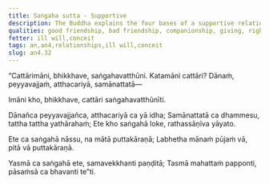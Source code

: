 ```yaml
---
title: Saṅgaha sutta - Supportive
description: The Buddha explains the four bases of a supportive relationship.
qualities: good friendship, bad friendship, companionship, giving, right speech, good habits, impartiality
fetter: ill will,conceit
tags: an,an4,relationships,ill will,conceit
slug: an4.32
---
```


“Cattārimāni, bhikkhave, saṅgahavatthūni. Katamāni cattāri? Dānaṁ, peyyavajjaṁ, atthacariyā, samānattatā—

Imāni kho, bhikkhave, cattāri saṅgahavatthūnīti.

Dānañca peyyavajjañca,
atthacariyā ca yā idha;
Samānattatā ca dhammesu,
tattha tattha yathārahaṁ;
Ete kho saṅgahā loke,
rathassāṇīva yāyato.

Ete ca saṅgahā nāssu,
na mātā puttakāraṇā;
Labhetha mānaṁ pūjaṁ vā,
pitā vā puttakāraṇā.

Yasmā ca saṅgahā ete,
samavekkhanti paṇḍitā;
Tasmā mahattaṁ papponti,
pāsaṁsā ca bhavanti te”ti.
